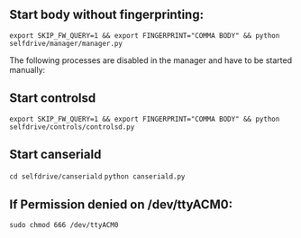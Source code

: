 ## Start body without fingerprinting:
`export SKIP_FW_QUERY=1 && export FINGERPRINT="COMMA BODY" && python selfdrive/manager/manager.py`

The following processes are disabled in the manager and have to be started manually:

## Start controlsd
`export SKIP_FW_QUERY=1 && export FINGERPRINT="COMMA BODY" && python selfdrive/controls/controlsd.py`

## Start canseriald
`cd selfdrive/canseriald`
`python canseriald.py`

## If Permission denied on /dev/ttyACM0: 
`sudo chmod 666 /dev/ttyACM0`